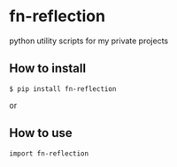# fn-reflection
python utility scripts for my private projects

## How to install
```
$ pip install fn-reflection
```
or

## How to use
```
import fn-reflection
```